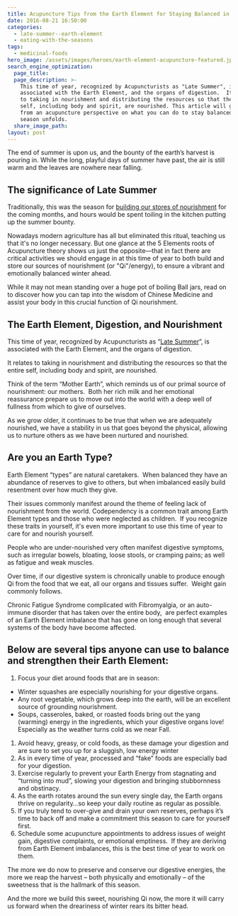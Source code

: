 ```yaml
---
title: Acupuncture Tips from the Earth Element for Staying Balanced in Late Summer
date: 2016-08-21 16:50:00
categories:
  - late-summer--earth-element
  - eating-with-the-seasons
tags:
  - medicinal-foods
hero_image: /assets/images/heroes/earth-element-acupuncture-featured.jpg
search_engine_optimization:
  page_title:
  page_description: >-
    This time of year, recognized by Acupuncturists as "Late Summer", is
    associated with the Earth Element, and the organs of digestion.  It relates
    to taking in nourishment and distributing the resources so that the entire
    self, including body and spirit, are nourished. This article will give tips
    from an acupuncture perspective on what you can do to stay balanced as the
    season unfolds.
  share_image_path:
layout: post
---
```


The end of summer is upon us, and the bounty of the earth’s harvest is pouring in. While the long, playful days of summer have past, the air is still warm and the leaves are nowhere near falling.

## The significance of Late Summer

Traditionally, this was the season for [building our stores of nourishment](http://www.wisdomwaysacupuncture.com/2011/09/07/out-of-the-fire-and-deep-into-earth/) for the coming months, and hours would be spent toiling in the kitchen putting up the summer bounty.

Nowadays modern agriculture has all but eliminated this ritual, teaching us that it's no longer necessary. But one glance at the 5 Elements roots of Acupuncture theory shows us just the opposite—that in fact there are critical activities we should engage in at this time of year to both build and store our sources of nourishment (or "Qi"/energy), to ensure a vibrant and emotionally balanced winter ahead.

While it may not mean standing over a huge pot of boiling Ball jars, read on to discover how you can tap into the wisdom of Chinese Medicine and assist your body in this crucial function of Qi nourishment.

## The Earth Element, Digestion, and Nourishment

This time of year, recognized by Acupuncturists as “[Late Summer](http://www.wisdomwaysacupuncture.com/2017/09/09/earth-element-acupuncture-late-summer-season-video-live/)“, is associated with the Earth Element, and the organs of digestion. 

It relates to taking in nourishment and distributing the resources so that the entire self, including body and spirit, are nourished.

Think of the term “Mother Earth”, which reminds us of our primal source of nourishment: our mothers.  Both her rich milk and her emotional reassurance prepare us to move out into the world with a deep well of fullness from which to give of ourselves. 

As we grow older, it continues to be true that when we are adequately nourished, we have a stability in us that goes beyond the physical, allowing us to nurture others as we have been nurtured and nourished.

## Are you an Earth Type?

Earth Element “types” are natural caretakers.  When balanced they have an abundance of reserves to give to others, but when imbalanced easily build resentment over how much they give. 

Their issues commonly manifest around the theme of feeling lack of nourishment from the world. Codependency is a common trait among Earth Element types and those who were neglected as children.  If you recognize these traits in yourself, it's even more important to use this time of year to care for and nourish yourself.

People who are under-nourished very often manifest digestive symptoms, such as irregular bowels, bloating, loose stools, or cramping pains; as well as fatigue and weak muscles. 

Over time, if our digestive system is chronically unable to produce enough Qi from the food that we eat, all our organs and tissues suffer.  Weight gain commonly follows. 

Chronic Fatigue Syndrome complicated with Fibromyalgia, or an auto-immune disorder that has taken over the entire body,  are perfect examples of an Earth Element imbalance that has gone on long enough that several systems of the body have become affected.

## Below are several tips anyone can use to balance and strengthen their Earth Element:

1. Focus your diet around foods that are in season:

* Winter squashes are especially nourishing for your digestive organs.
* Any root vegetable, which grows deep into the earth, will be an excellent source of grounding nourishment.
* Soups, casseroles, baked, or roasted foods bring out the yang (warming) energy in the ingredients, which your digestive organs love! Especially as the weather turns cold as we near Fall.

1. Avoid heavy, greasy, or cold foods, as these damage your digestion and are sure to set you up for a sluggish, low energy winter
2. As in every time of year, processed and “fake” foods are especially bad for your digestion.
3. Exercise regularly to prevent your Earth Energy from stagnating and “turning into mud”, slowing your digestion and bringing stubbornness and obstinacy.
4. As the earth rotates around the sun every single day, the Earth organs thrive on regularity…so keep your daily routine as regular as possible.
5. If you truly tend to over-give and drain your own reserves, perhaps it’s time to back off and make a commitment this season to care for yourself first.
6. Schedule some acupuncture appointments to address issues of weight gain, digestive complaints, or emotional emptiness.  If they are deriving from Earth Element imbalances, this is the best time of year to work on them.

The more we do now to preserve and conserve our digestive energies, the more we reap the harvest – both physically and emotionally – of the sweetness that is the hallmark of this season.

And the more we build this sweet, nourishing Qi now, the more it will carry us forward when the dreariness of winter rears its bitter head.